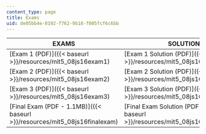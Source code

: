 ```yaml
---
content_type: page
title: Exams
uid: de05bb4e-0192-f762-9b18-f005fcf6c6bb
---
```


| EXAMS | SOLUTIONS |
| --- | --- |
| [Exam 1 (PDF)]({{< baseurl >}}/resources/mit5_08js16exam1) | [Exam 1 Solution (PDF)]({{< baseurl >}}/resources/mit5_08js16exam1_soln) |
| [Exam 2 (PDF)]({{< baseurl >}}/resources/mit5_08js16exam2) | [Exam 2 Solution (PDF)]({{< baseurl >}}/resources/mit5_08js16exam2_soln) |
| [Exam 3 (PDF)]({{< baseurl >}}/resources/mit5_08js16exam3) | [Exam 3 Solution (PDF)]({{< baseurl >}}/resources/mit5_08js16exam3_soln) |
| [Final Exam (PDF - 1.1MB)]({{< baseurl >}}/resources/mit5_08js16finalexam) | [Final Exam Solution (PDF - 1.4MB)]({{< baseurl >}}/resources/mit5_08js16finalexam_soln)